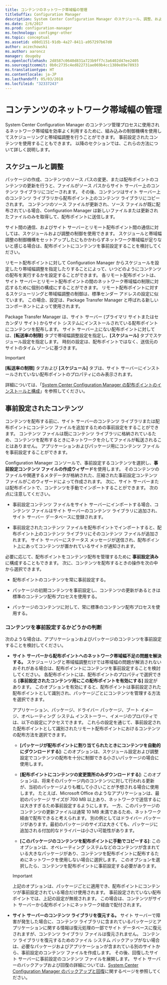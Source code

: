 ```yaml
---
title: コンテンツのネットワーク帯域幅の管理
titleSuffix: Configuration Manager
description: System Center Configuration Manager のスケジュール、調整、および事前設定されたコンテンツを構成します。
ms.date: 2/6/2017
ms.prod: configuration-manager
ms.technology: configmgr-other
ms.topic: conceptual
ms.assetid: e80d1151-91db-4a27-8411-a957297b67d0
author: aczechowski
ms.author: aaroncz
manager: dougeby
ms.openlocfilehash: 2d8587c0640d831a723b9ff7c3a6402d47ee2405
ms.sourcegitcommit: 0b0c2735c4ed822731ae069b4cc1380e89e78933
ms.translationtype: HT
ms.contentlocale: ja-JP
ms.lasthandoff: 05/03/2018
ms.locfileid: "32337243"
---
```

# <a name="manage-network-bandwidth-for-content"></a>コンテンツのネットワーク帯域幅の管理
System Center Configuration Manager のコンテンツ管理プロセスに使用されるネットワーク帯域幅を効率よく利用するために、組み込みの制御機構を使用してスケジューリングと帯域幅調整を行うことができます。 事前設定されたコンテンツを使用することもできます。 以降のセクションでは、これらの方法について詳しく説明します。

##  <a name="BKMK_PlanningForThrottling"></a>スケジュールと調整  

 パッケージの作成、コンテンツのソース パスの変更、または配布ポイントのコンテンツの更新を行うと、ファイルがソース パスからサイト サーバー上のコンテンツ ライブラリにコピーされます。 その後、コンテンツはサイト サーバー上のコンテンツ ライブラリから配布ポイント上のコンテンツ ライブラリにコピーされます。 コンテンツのソース ファイルが更新され、ソース ファイルが既に配布されている場合、Configuration Manager は新しいファイルまたは更新されたファイルのみを取得して、配布ポイントに送信します。

 サイト間の通信、およびサイト サーバーとリモート配布ポイント間の通信に対しては、スケジュールおよび調整の制御を使用できます。 スケジュールと帯域幅調整の制御機構をセットアップしたにもかかわらずネットワーク帯域幅が足りないと感じる場合は、配布ポイントにコンテンツを事前設定することを検討してください。  

 リモート配布ポイントに対して Configuration Manager からスケジュールを設定したり帯域幅調整を指定したりすることによって、いつどのようにコンテンツの配布を実行するかを設定することができます。 各リモート配布ポイントは、サイト サーバーとリモート配布ポイントの間のネットワーク帯域幅の制限に対応するために個別の構成にすることができます。 リモート配布ポイントに対するスケジューリングと帯域幅調整の制御は、標準センダー アドレスの設定に似ています。 この場合、設定は、Package Transfer Manager と呼ばれる新しいコンポーネントによって使用されます。

 Package Transfer Manager は、サイト サーバー (プライマリ サイトまたはセカンダリ サイト) からサイト システムにインストールされている配布ポイントにコンテンツを配布します。 サイト サーバー上にない配布ポイントに対しては、**[転送率の制限]** タブで帯域幅調整設定を指定し、**[スケジュール]** タブでスケジュール設定を指定します。 時刻の設定は、配布ポイントではなく、送信元のサイトのタイム ゾーンに基づきます。  

> [!IMPORTANT]  
>  **[転送率の制限]** タブおよび **[スケジュール]** タブは、サイト サーバーにインストールされていない配布ポイントのプロパティにのみ表示されます。  

詳細については、「[System Center Configuration Manager の配布ポイントのインストールと構成](/sccm/core/servers/deploy/configure/install-and-configure-distribution-points)」を参照してください。  

##  <a name="BKMK_PrestagingContent"></a>事前設定されたコンテンツ  
 コンテンツを配布する前に、サイト サーバーのコンテンツ ライブラリまたは配布ポイントにコンテンツ ファイルを追加するための事前設定をすることができます。 コンテンツ ファイルは既にコンテンツ ライブラリに格納されているため、コンテンツを配布するときにネットワークを介してファイルが転送されることはありません。 アプリケーションおよびパッケージ用にコンテンツ ファイルを事前設定することができます。  

Configuration Manager コンソールで、事前設定するコンテンツを選択し、**事前設定コンテンツ ファイルの作成ウィザード**を使用します。 そのコンテンツのファイルや関連するメタデータが格納された、圧縮された事前設定コンテンツ ファイルがこのウィザードによって作成されます。 次に、サイト サーバーまたは配布ポイントで、コンテンツを手動でインポートすることができます。 次の点に注意してください。  

-   事前設定コンテンツ ファイルをサイト サーバーにインポートする場合、コンテンツ ファイルはサイト サーバーのコンテンツ ライブラリに追加され、サイト サーバー データベースに登録されます。  

-   事前設定されたコンテンツ ファイルを配布ポイントでインポートすると、配布ポイント上のコンテンツ ライブラリにそのコンテンツ ファイルが追加されます。 サイト サーバーにステータス メッセージが送信され、配布ポイント上にあってコンテンツが置かれているサイトが通知されます。  

必要に応じて、配布ポイントをコンテンツ配布を管理するために **事前設定済み** に構成することもできます。 次に、コンテンツを配布するときの操作を次の中から選択できます。  

-   配布ポイントのコンテンツを常に事前設定する。  

-   パッケージの初期コンテンツを事前設定し、コンテンツの更新があるときは標準のコンテンツ配布プロセスを使用する。  

-   パッケージのコンテンツに対して、常に標準のコンテンツ配布プロセスを使用する。  

###  <a name="BKMK_DetermineToPrestageContent"></a>コンテンツを事前設定するかどうかの判断  
 次のような場合は、アプリケーションおよびパッケージのコンテンツを事前設定することを検討してください。  

-   **サイト サーバーから配布ポイントへのネットワーク帯域幅不足の問題を解決する。** スケジューリングと帯域幅調整だけでは帯域幅の問題が解消されないおそれがある場合は、配布ポイントにコンテンツを事前設定することを検討してください。 各配布ポイントには、配布ポイントのプロパティで選択できる **[事前設定されたコンテンツ用にこの配布ポイントを有効にする]** 設定があります。 このオプションを有効にすると、配布ポイントは事前設定された配布ポイントとして識別され、パッケージごとにコンテンツを管理する方法を選択できます。  

    アプリケーション、パッケージ、ドライバー パッケージ、ブート イメージ、オペレーティング システム インストーラー、イメージのプロパティでは、以下の設定にアクセスできます。 これらの設定を通じて、事前設定された配布ポイントとして識別されたリモート配布ポイントにおけるコンテンツの配布方法を選択できます。  

    -   **[パッケージが配布ポイントに割り当てられたときにコンテンツを自動的にダウンロードする]**: このオプションは、スケジュール設定および調整設定でコンテンツの配布を十分に制御できる小さいパッケージの場合に使用します。  

    -   **[配布ポイントにコンテンツの変更箇所のみダウンロードする]**: このオプションは、将来そのパッケージ内のコンテンツに対して行われる更新が、当初のパッケージよりも概して小さいことが予想される場合に使用します。 たとえば、Microsoft Office のようなアプリケーションは、最初のパッケージ サイズが 700 MB 以上あり、ネットワークで送信するには大きすぎるため事前設定するようにします。 一方、このパッケージのコンテンツの更新ファイルは通常 10 MB 未満であるため、ネットワーク経由で配布できると考えられます。 別の例としてはドライバー パッケージがあります。最初のパッケージのサイズは大きくても、パッケージに追加される付加的なドライバーは小さい可能性があります。  

    -   **[このパッケージのコンテンツを配布ポイントに手動でコピーする]**: このオプションは、オペレーティング システムなどのコンテンツが含まれている大きなパッケージがあり、コンテンツを配布ポイントに配布するためにネットワークを使用しない場合に選択します。 このオプションを選択したら、コンテンツを配布ポイントに事前設定する必要があります。  

    > [!IMPORTANT]  
    >  上記のオプションは、パッケージごとに適用でき、配布ポイントにコンテンツが事前設定されている場合だけ使用されます。 事前設定されていない配布ポイントでは、上記の設定が無視されます。 この場合は、コンテンツがサイト サーバーから配布ポイントにネットワーク経由で配付されます。  

-   **サイト サーバーのコンテンツ ライブラリを復元する。** サイト サーバーで障害が発生した場合に、コンテンツ ライブラリに含まれているパッケージとアプリケーションに関する情報は復元処理の一部でサイト データベースに復元されますが、コンテンツ ライブラリ ファイルは復元されません。 コンテンツ ライブラリを復元するためのファイル システム バックアップがない場合は、必要なパッケージおよびアプリケーションが含まれている別のサイトから、事前設定のコンテンツ ファイルを作成します。 その後、回復したサイト サーバーに事前設定のコンテンツ ファイルを展開します。 サイト サーバーのバックアップおよび回復の詳細については、[System Center Configuration Manager のバックアップと回復](/sccm/protect/understand/backup-and-recovery)に関するページを参照してください。  
